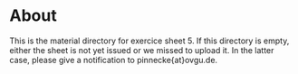 # About

This is the material directory for exercice sheet 5. If this directory is empty, either the sheet is not yet issued or we missed to upload it. In the latter case, please give a notification to pinnecke{at}ovgu.de.

